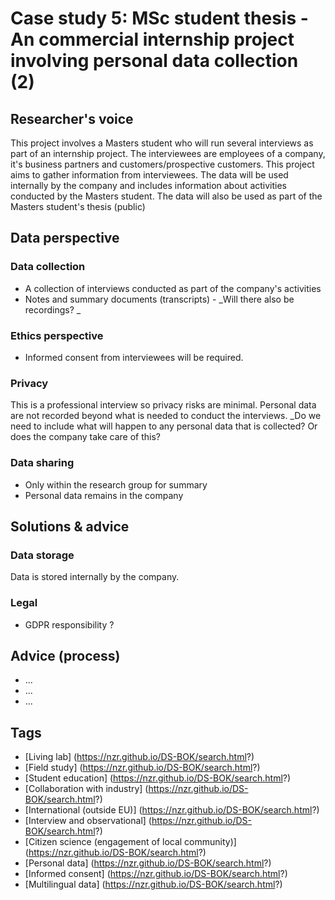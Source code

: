 # Case study 5: MSc student thesis - An commercial internship project involving personal data collection (2) 

## Researcher's voice

This project involves a Masters student who will run several interviews as part of an internship project. The interviewees are employees of a company, it's business partners and  customers/prospective customers. This project aims to gather information from interviewees. The data will be used internally by the company and includes information about activities conducted by the Masters student. The data will also be used as part of the Masters student's thesis (public)

## Data perspective

### Data collection

- A collection of interviews conducted as part of the company's activities
- Notes and summary documents (transcripts) - _Will there also be recordings? _

### Ethics perspective

- Informed consent from interviewees will be required.

### Privacy 

This is a professional interview so privacy risks are minimal. Personal data are not recorded beyond what is needed to conduct the interviews. 
_Do we need to include what will happen to any personal data that is collected? Or does the company take care of this? 

### Data sharing

- Only within the research group for summary
- Personal data remains in the company

## Solutions & advice

### Data storage

Data is stored internally by the company. 

### Legal 

- GDPR responsibility ?

## Advice (process)

- ... 
- ... 
- ... 

## Tags 

- [Living lab] (https://nzr.github.io/DS-BOK/search.html?)
- [Field study] (https://nzr.github.io/DS-BOK/search.html?)
- [Student education] (https://nzr.github.io/DS-BOK/search.html?)
- [Collaboration with industry] (https://nzr.github.io/DS-BOK/search.html?)
- [International (outside EU)] (https://nzr.github.io/DS-BOK/search.html?)
- [Interview and observational] (https://nzr.github.io/DS-BOK/search.html?)
- [Citizen science (engagement of local community)] (https://nzr.github.io/DS-BOK/search.html?)
- [Personal data] (https://nzr.github.io/DS-BOK/search.html?)
- [Informed consent] (https://nzr.github.io/DS-BOK/search.html?)
- [Multilingual data] (https://nzr.github.io/DS-BOK/search.html?)

